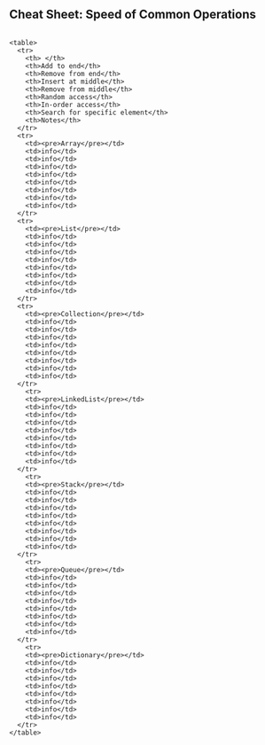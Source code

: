 ## Cheat Sheet: Speed of Common Operations
<pre><code>
&lttable&gt
  &lttr&gt
    &ltth&gt &lt/th&gt
    &ltth&gtAdd to end&lt/th&gt
	&ltth&gtRemove from end&lt/th&gt
	&ltth&gtInsert at middle&lt/th&gt
	&ltth&gtRemove from middle&lt/th&gt
	&ltth&gtRandom access&lt/th&gt
	&ltth&gtIn-order access&lt/th&gt
	&ltth&gtSearch for specific element&lt/th&gt
	&ltth&gtNotes&lt/th&gt	
  &lt/tr&gt
  &lttr&gt
    &lttd&gt&ltpre&gtArray&lt/pre&gt&lt/td&gt
    &lttd&gtinfo&lt/td&gt
    &lttd&gtinfo&lt/td&gt
    &lttd&gtinfo&lt/td&gt
    &lttd&gtinfo&lt/td&gt
    &lttd&gtinfo&lt/td&gt
    &lttd&gtinfo&lt/td&gt
    &lttd&gtinfo&lt/td&gt
	&lttd&gtinfo&lt/td&gt
  &lt/tr&gt
  &lttr&gt
    &lttd&gt&ltpre&gtList<T>&lt/pre&gt&lt/td&gt
    &lttd&gtinfo&lt/td&gt
    &lttd&gtinfo&lt/td&gt
    &lttd&gtinfo&lt/td&gt
    &lttd&gtinfo&lt/td&gt
    &lttd&gtinfo&lt/td&gt
    &lttd&gtinfo&lt/td&gt
    &lttd&gtinfo&lt/td&gt
	&lttd&gtinfo&lt/td&gt
  &lt/tr&gt
  &lttr&gt
    &lttd&gt&ltpre&gtCollection<T>&lt/pre&gt&lt/td&gt
    &lttd&gtinfo&lt/td&gt
    &lttd&gtinfo&lt/td&gt
    &lttd&gtinfo&lt/td&gt
    &lttd&gtinfo&lt/td&gt
    &lttd&gtinfo&lt/td&gt
    &lttd&gtinfo&lt/td&gt
    &lttd&gtinfo&lt/td&gt
	&lttd&gtinfo&lt/td&gt
  &lt/tr&gt
    &lttr&gt
    &lttd&gt&ltpre&gtLinkedList<T>&lt/pre&gt&lt/td&gt
    &lttd&gtinfo&lt/td&gt
    &lttd&gtinfo&lt/td&gt
    &lttd&gtinfo&lt/td&gt
    &lttd&gtinfo&lt/td&gt
    &lttd&gtinfo&lt/td&gt
    &lttd&gtinfo&lt/td&gt
    &lttd&gtinfo&lt/td&gt
	&lttd&gtinfo&lt/td&gt
  &lt/tr&gt
    &lttr&gt
    &lttd&gt&ltpre&gtStack<T>&lt/pre&gt&lt/td&gt
    &lttd&gtinfo&lt/td&gt
    &lttd&gtinfo&lt/td&gt
    &lttd&gtinfo&lt/td&gt
    &lttd&gtinfo&lt/td&gt
    &lttd&gtinfo&lt/td&gt
    &lttd&gtinfo&lt/td&gt
    &lttd&gtinfo&lt/td&gt
	&lttd&gtinfo&lt/td&gt
  &lt/tr&gt
    &lttr&gt
    &lttd&gt&ltpre&gtQueue<T>&lt/pre&gt&lt/td&gt
    &lttd&gtinfo&lt/td&gt
    &lttd&gtinfo&lt/td&gt
    &lttd&gtinfo&lt/td&gt
    &lttd&gtinfo&lt/td&gt
    &lttd&gtinfo&lt/td&gt
    &lttd&gtinfo&lt/td&gt
    &lttd&gtinfo&lt/td&gt
	&lttd&gtinfo&lt/td&gt
  &lt/tr&gt
    &lttr&gt
    &lttd&gt&ltpre&gtDictionary<T>&lt/pre&gt&lt/td&gt
    &lttd&gtinfo&lt/td&gt
    &lttd&gtinfo&lt/td&gt
    &lttd&gtinfo&lt/td&gt
    &lttd&gtinfo&lt/td&gt
    &lttd&gtinfo&lt/td&gt
    &lttd&gtinfo&lt/td&gt
    &lttd&gtinfo&lt/td&gt
	&lttd&gtinfo&lt/td&gt
  &lt/tr&gt
&lt/table&gt
</code></pre>